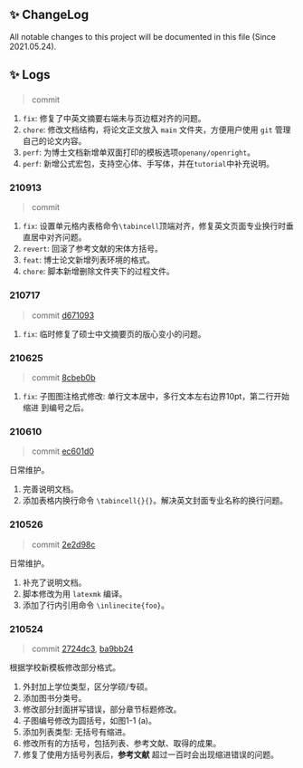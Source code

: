 ## ✨ ChangeLog
All notable changes to this project will be documented in this file (Since 2021.05.24).

<!-- The format is based on Keep a [Changelog](https://keepachangelog.com/en/1.0.0/). -->

## ✨ Logs
### 
> commit []()

1. `fix`: 修复了中英文摘要右端未与页边框对齐的问题。
1. `chore`: 修改文档结构，将论文正文放入 `main` 文件夹，方便用户使用 `git` 管理
自己的论文内容。
1. `perf`: 为博士文档新增单双面打印的模板选项`openany/openright`。
1. `perf`: 新增公式宏包，支持空心体、手写体，并在`tutorial`中补充说明。

### 210913
> commit [](
)

1. `fix`: 设置单元格内表格命令`\tabincell`顶端对齐，修复英文页面专业换行时垂
直居中对齐问题。
1. `revert`: 回滚了参考文献的宋体方括号。
1. `feat`: 博士论文新增列表环境的格式。
1. `chore`: 脚本新增删除文件夹下的过程文件。

### 210717
> commit [d671093](
https://github.com/lazyshawn/hitszthesis/commit/d67109363c390f1e878b04f09d7f0b7a822a38dc)

1. `fix`: 临时修复了硕士中文摘要页的版心变小的问题。

### 210625
> commit [8cbeb0b](
https://github.com/lazyshawn/hitszthesis/commit/8cbeb0b89c4d4e71a9271ab9bd902f9d3b1c8843)

1. `fix`: 子图图注格式修改: 单行文本居中，多行文本左右边界10pt，第二行开始缩进
到编号之后。

### 210610
> commit [ec601d0](
https://github.com/lazyshawn/hitszthesis/commit/ec601d04e81aafae2354148ec0c025871650c80d)

日常维护。
1. 完善说明文档。
1. 添加表格内换行命令 `\tabincell{}{}`。解决英文封面专业名称的换行问题。

### 210526
> commit [2e2d98c](
https://github.com/lazyshawn/hitszthesis/commit/2e2d98c44593a708cafe084d5b48034308130d7b)

日常维护。
1. 补充了说明文档。
1. 脚本修改为用 `latexmk` 编译。
1. 添加了行内引用命令 `\inlinecite{foo}`。


### 210524
> commit [2724dc3](
https://github.com/lazyshawn/hitszthesis/commit/2724dc38a52d08d6004452fb89a725092436e15a), [ba9bb24](
https://github.com/lazyshawn/hitszthesis/commit/ba9bb24fbc0630abaca8881610b13853ecd3fba0)

根据学校新模板修改部分格式。
1. 外封加上学位类型，区分学硕/专硕。
1. 添加图书分类号。
1. 修改部分封面拼写错误，部分章节标题修改。
1. 子图编号修改为圆括号，如图1-1 (a)。
1. 添加列表类型: 无括号有缩进。
1. 修改所有的方括号，包括列表、参考文献、取得的成果。
1. 修复了使用方括号列表后，**参考文献** 超过一百时会出现缩进错误的问题。

